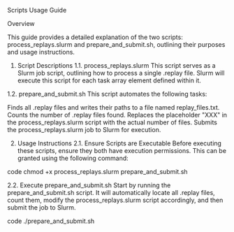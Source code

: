 Scripts Usage Guide

Overview

This guide provides a detailed explanation of the two scripts: process_replays.slurm and prepare_and_submit.sh, outlining their purposes and usage instructions.

1. Script Descriptions
1.1. process_replays.slurm
This script serves as a Slurm job script, outlining how to process a single .replay file. Slurm will execute this script for each task array element defined within it.

1.2. prepare_and_submit.sh
This script automates the following tasks:

Finds all .replay files and writes their paths to a file named replay_files.txt.
Counts the number of .replay files found.
Replaces the placeholder "XXX" in the process_replays.slurm script with the actual number of files.
Submits the process_replays.slurm job to Slurm for execution.

2. Usage Instructions
2.1. Ensure Scripts are Executable
Before executing these scripts, ensure they both have execution permissions. This can be granted using the following command:

code
chmod +x process_replays.slurm prepare_and_submit.sh

2.2. Execute prepare_and_submit.sh
Start by running the prepare_and_submit.sh script. It will automatically locate all .replay files, count them, modify the process_replays.slurm script accordingly, and then submit the job to Slurm.


code
./prepare_and_submit.sh